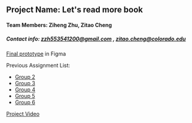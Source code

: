 

## Project Name: Let's read more book


#### Team Members: Ziheng Zhu, Zitao Cheng

##### Contact info: zzh553541200@gmail.com , zitao.cheng@colorado.edu


[Final prototype](https://www.figma.com/file/eLTJKKfVK9AA7FOJriAChB/Final-Group-6?node-id=0%3A1) in Figma


Previous Assignment List:

  - [Group 2](Group2.pdf)
  - [Group 3](Group3.pdf)
  - [Group 4](Group4.pdf)
  - [Group 5](GP5.pdf)
  - [Group 6](Group6.pdf)
  
  
  [Project Video](https://drive.google.com/file/d/1qp_YQ75JZjBUbNTkmRRTexdfk_HlORwD/view)
